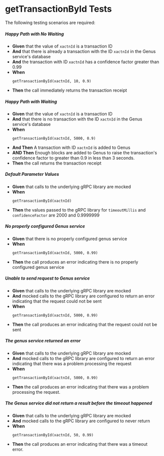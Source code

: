 # getTransactionById Tests


The following testing scenarios are required:

##### Happy Path with No Waiting

* **Given** that the value of `xactnId` is a transaction ID
* **And** that there is already a transaction with the ID `xactnId` in the Genus service's database
* **And** the transaction with ID `xactnId` has a confidence factor greater than 0.99
* **When**
    ```
    getTransactionById(xactnId, 10, 0.9)
    ```
* **Then** the call immediately returns the transaction receipt

##### Happy Path with Waiting

* **Given** that the value of `xactnId` is a transaction ID
* **And** that there is no transaction with the ID `xactnId` in the Genus service's database
* **When**
    ```
    getTransactionById(xactnId, 5000, 0.9)
    ```
* **And Then** A transaction with ID `xactnId` is added to Genus
* **AND Then** Enough blocks are added to Genus to raise the transaction's confidence factor to greater than 0.9 in
  less than 3 seconds.
* **Then** the call returns the transaction receipt

##### Default Parameter Values

* **Given** that calls to the underlying gRPC library are mocked
* **When**
    ```
    getTransactionById(xactnId)
    ```
* **Then** the values passed to the gRPC library for `timeoutMillis` and `confidenceFactor` are 2000 and 0.9999999

##### No properly configured Genus service

* **Given** that there is no properly configured genus service
* **When**
    ```
    getTransactionById(xactnId, 5000, 0.99)
    ```
* **Then** the call produces an error indicating there is no properly configured genus service

##### Unable to send request to Genus service

* **Given** that calls to the underlying gRPC library are mocked
* **And** mocked calls to the gRPC library are configured to return an error indicating that the request could not be
  sent
* **When**
    ```
    getTransactionById(xactnId, 5000, 0.99)
    ```
* **Then** the call produces an error indicating that the request could not be sent

##### The genus service returned an error

* **Given** that calls to the underlying gRPC library are mocked
* **And** mocked calls to the gRPC library are configured to return an error indicating that there was a problem
  processing the request
* **When**
    ```
    getTransactionById(xactnId, 5000, 0.99)
    ```
* **Then** the call produces an error indicating that there was a problem processing the request.

##### The Genus service did not return a result before the timeout happened

* **Given** that calls to the underlying gRPC library are mocked
* **And** mocked calls to the gRPC library are configured to never return
* **When**
    ```
    getTransactionById(xactnId, 50, 0.99)
    ```
* **Then** the call produces an error indicating that there was a timeout error.
